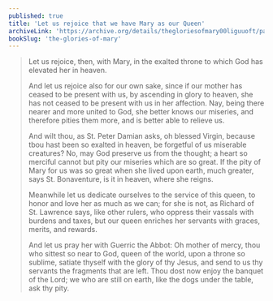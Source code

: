 ```yaml
---
published: true
title: 'Let us rejoice that we have Mary as our Queen'
archiveLink: 'https://archive.org/details/thegloriesofmary00liguuoft/page/511?view=theater'
bookSlug: 'the-glories-of-mary'
---
```


> Let us rejoice, then, with Mary, in the exalted throne to which God has elevated her in heaven.
>
> And let us rejoice also for our own sake, since if our mother has ceased to be present with us, by ascending in glory to heaven, she has not ceased to be present with us in her affection. Nay, being there nearer and more united to God, she better knows our miseries, and therefore pities them more, and is better able to relieve us.
>
> And wilt thou, as St. Peter Damian asks, oh blessed Virgin, because tbou hast been so exalted in heaven, be forgetful of us miserable creatures? No, may God preserve us from the thought; a heart so merciful cannot but pity our miseries which are so great. If the pity of Mary for us was so great when she lived upon earth, much greater, says St. Bonaventure, is it in heaven, where she reigns.
>
> Meanwhile let us dedicate ourselves to the service of this queen, to honor and love her as much as we can; for she is not, as Richard of St. Lawrence says, like other rulers, who oppress their vassals with burdens and taxes, but our queen enriches her servants with graces, merits, and rewards.
>
> And let us pray her with Guerric the Abbot: Oh mother of mercy, thou who sittest so near to God, queen of the world, upon a throne so sublime, satiate thyself with the glory of thy Jesus, and send to us thy servants the fragments that are left. Thou dost now enjoy the banquet of the Lord; we who are still on earth, like the dogs under the table, ask thy pity.

